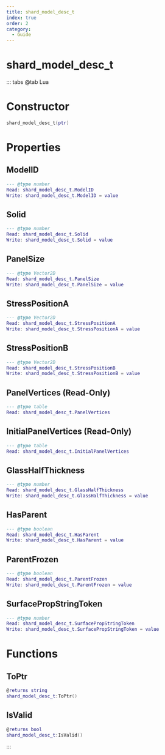 ```yaml
---
title: shard_model_desc_t
index: true
order: 2
category:
  - Guide
---
```


# shard_model_desc_t

::: tabs
@tab Lua
# Constructor
```lua
shard_model_desc_t(ptr)
```
# Properties
## ModelID 
```lua
--- @type number
Read: shard_model_desc_t.ModelID
Write: shard_model_desc_t.ModelID = value
```
## Solid 
```lua
--- @type number
Read: shard_model_desc_t.Solid
Write: shard_model_desc_t.Solid = value
```
## PanelSize 
```lua
--- @type Vector2D
Read: shard_model_desc_t.PanelSize
Write: shard_model_desc_t.PanelSize = value
```
## StressPositionA 
```lua
--- @type Vector2D
Read: shard_model_desc_t.StressPositionA
Write: shard_model_desc_t.StressPositionA = value
```
## StressPositionB 
```lua
--- @type Vector2D
Read: shard_model_desc_t.StressPositionB
Write: shard_model_desc_t.StressPositionB = value
```
## PanelVertices (Read-Only)
```lua
--- @type table
Read: shard_model_desc_t.PanelVertices
```
## InitialPanelVertices (Read-Only)
```lua
--- @type table
Read: shard_model_desc_t.InitialPanelVertices
```
## GlassHalfThickness 
```lua
--- @type number
Read: shard_model_desc_t.GlassHalfThickness
Write: shard_model_desc_t.GlassHalfThickness = value
```
## HasParent 
```lua
--- @type boolean
Read: shard_model_desc_t.HasParent
Write: shard_model_desc_t.HasParent = value
```
## ParentFrozen 
```lua
--- @type boolean
Read: shard_model_desc_t.ParentFrozen
Write: shard_model_desc_t.ParentFrozen = value
```
## SurfacePropStringToken 
```lua
--- @type number
Read: shard_model_desc_t.SurfacePropStringToken
Write: shard_model_desc_t.SurfacePropStringToken = value
```
# Functions
## ToPtr
```lua
@returns string
shard_model_desc_t:ToPtr()
```
## IsValid
```lua
@returns bool
shard_model_desc_t:IsValid()
```

:::